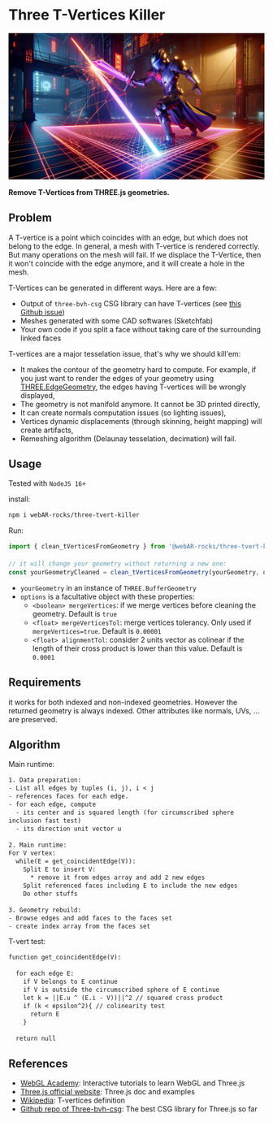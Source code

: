 # Three T-Vertices Killer


<p align="center">
  <img src='/TVerticesKiller.webp' />
</p>

**Remove T-Vertices from THREE.js geometries.**


## Problem

A T-vertice is a point which coincides with an edge, but which does not belong to the edge. In general, a mesh with T-vertice is rendered correctly. But many operations on the mesh will fail. If we displace the T-Vertice, then it won't coincide with the edge anymore, and it will create a hole in the mesh.

T-Vertices can be generated in different ways. Here are a few:

* Output of `three-bvh-csg` CSG library can have T-vertices (see [this Github issue](https://github.com/gkjohnson/three-bvh-csg/issues/202))
* Meshes generated with some CAD softwares (Sketchfab)
* Your own code if you split a face without taking care of the surrounding linked faces


T-vertices are a major tesselation issue, that's why we should kill'em:

* It makes the contour of the geometry hard to compute. For example, if you just want to render the edges of your geometry using [THREE.EdgeGeometry](https://threejs.org/docs/#api/en/geometries/EdgesGeometry), the edges having T-vertices will be wrongly displayed,
* The geometry is not manifold anymore. It cannot be 3D printed directly,
* It can create normals computation issues (so lighting issues),
* Vertices dynamic displacements (through skinning, height mapping) will create artifacts,
* Remeshing algorithm (Delaunay tesselation, decimation) will fail.


## Usage

Tested with `NodeJS 16+`

install:

```bash
npm i webAR-rocks/three-tvert-killer
```

Run:

```javascript
import { clean_tVerticesFromGeometry } from '@webAR-rocks/three-tvert-killer'

// it will change your geometry without returning a new one:
const yourGeometryCleaned = clean_tVerticesFromGeometry(yourGeometry, options)
```

* `yourGeometry` in an instance of `THREE.BufferGeometry`
* `options` is a facultative object with these properties:
  * `<boolean> mergeVertices`: if we merge vertices before cleaning the geometry. Default is `true`
  * `<float> mergeVerticesTol`: merge vertices tolerancy. Only used if `mergeVertices=true`. Default is `0.00001`
  * `<float> alignmentTol`: consider 2 units vector as colinear if the length of their cross product is lower than this value. Default is `0.0001`


## Requirements

it works for both indexed and non-indexed geometries. However the returned geometry is always indexed.
Other attributes like normals, UVs, ... are preserved.


## Algorithm


Main runtime:

```
1. Data preparation:
- List all edges by tuples (i, j), i < j
- references faces for each edge. 
- for each edge, compute
  - its center and is squared length (for circumscribed sphere inclusion fast test)
  - its direction unit vector u

2. Main runtime:
For V vertex:
  while(E = get_coincidentEdge(V)):
    Split E to insert V:
      * remove it from edges array and add 2 new edges
    Split referenced faces including E to include the new edges
    Do other stuffs

3. Geometry rebuild:
- Browse edges and add faces to the faces set
- create index array from the faces set
```

T-vert test:

```
function get_coincidentEdge(V):
  
  for each edge E:
    if V belongs to E continue
    if V is outside the circumscribed sphere of E continue
    let k = ||E.u ^ (E.i - V))||^2 // squared cross product
    if (k < epsilon^2){ // colinearity test
      return E
    }

  return null
```


## References

* [WebGL Academy](http://webglacademy.com): Interactive tutorials to learn WebGL and Three.js
* [Three.js official website](https:/threejs.org): Three.js doc and examples
* [Wikipedia](https://en.wikipedia.org/wiki/T-vertices): T-vertices definition
* [Github repo of Three-bvh-csg](https://github.com/gkjohnson/three-bvh-csg): The best CSG library for Three.js so far
